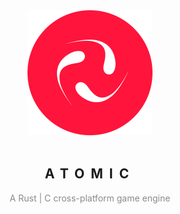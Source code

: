<div align="center">
    <img width="200" src="res/icon/atomicLogoRound.png" />
    <br /><br />
    <h2 style="
        text-transform: uppercase;
        letter-spacing: 10px;
        "
    >Atomic</h2>
    <p style="
        opacity: 0.5
        ">A Rust | C cross-platform game engine</p>
</div>